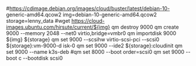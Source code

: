 #https://cdimage.debian.org/images/cloud/buster/latest/debian-10-
generic-amd64.qcow2
img=debian-10-generic-amd64.qcow2
storage=lenny_data
#wget https://cloud-images.ubuntu.com/hirsute/current/${img}
qm destroy 9000
qm create 9000 --memory 2048 --net0 virtio,bridge=vmbr0
qm importdisk 9000 ${img} ${storage}
qm set 9000 --scsihw virtio-scsi-pci --scsi0 ${storage}:vm-9000-d
isk-0
qm set 9000 --ide2 ${storage}:cloudinit
qm set 9000 --name k3s-deb
#qm set 8000 --boot order=scsi0
qm set 9000 --boot c --bootdisk scsi0
